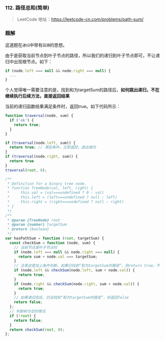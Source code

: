 ### 112. 路径总和(简单)

> LeetCode 地址：https://leetcode-cn.com/problems/path-sum/

### 题解

这道题在`递归`中带有`回溯`的思想。

由于是获取当前节点到叶子节点的路径，所以我们的递归到叶子节点即可，不让递归中出现根节点。如下：

```js
if (node.left === null && node.right === null) {
  ...
}
```

个人觉得唯一需要注意的是，找到和为targetSum的路径后，**如何跳出递归，不在继续执行后续方法，直接返回结果**

当前的递归函数结果满足条件时，返回true。如下代码所示：

```js
function traversal(node, sum) {
  if ('ok') {
    return true;
  }
}

if (traversal(node.left, sum)) {
  return true; // 满足条件，立即返回，退出递归
}
if (traversal(node.right, sum)) {
  return true
}
traversal(root, 0);
```

```js
/**
 * Definition for a binary tree node.
 * function TreeNode(val, left, right) {
 *     this.val = (val===undefined ? 0 : val)
 *     this.left = (left===undefined ? null : left)
 *     this.right = (right===undefined ? null : right)
 * }
 */
/**
 * @param {TreeNode} root
 * @param {number} targetSum
 * @return {boolean}
 */
var hasPathSum = function (root, targetSum) {
  const checkSum = function (node, sum) {
    // 当前节点是叶子节点时
    if (node.left === null && node.right === null) {
      return sum + node.val === targetSum;
    }
    // 注意这里加上条件判断，如果已找到“和为targetSum的路径”，则return true。不在执行后面的递归
    if (node.left && checkSum(node.left, sum + node.val)) {
      return true;
    }
    if (node.right && checkSum(node.right, sum + node.val)) {
      return true;
    }
    // 如果递归完后，仍没找到“和为targetSum的路径”，则返回false
    return false;
  };
  // 判断树为空的情况
  if (!root) {
    return false;
  }
  return checkSum(root, 0);
};
```
